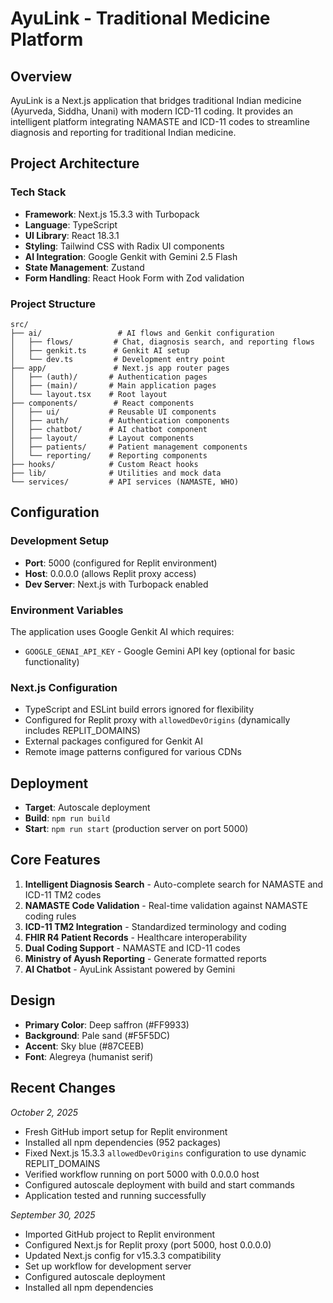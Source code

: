 # AyuLink - Traditional Medicine Platform

## Overview
AyuLink is a Next.js application that bridges traditional Indian medicine (Ayurveda, Siddha, Unani) with modern ICD-11 coding. It provides an intelligent platform integrating NAMASTE and ICD-11 codes to streamline diagnosis and reporting for traditional Indian medicine.

## Project Architecture

### Tech Stack
- **Framework**: Next.js 15.3.3 with Turbopack
- **Language**: TypeScript
- **UI Library**: React 18.3.1
- **Styling**: Tailwind CSS with Radix UI components
- **AI Integration**: Google Genkit with Gemini 2.5 Flash
- **State Management**: Zustand
- **Form Handling**: React Hook Form with Zod validation

### Project Structure
```
src/
├── ai/                 # AI flows and Genkit configuration
│   ├── flows/         # Chat, diagnosis search, and reporting flows
│   ├── genkit.ts      # Genkit AI setup
│   └── dev.ts         # Development entry point
├── app/               # Next.js app router pages
│   ├── (auth)/       # Authentication pages
│   ├── (main)/       # Main application pages
│   └── layout.tsx    # Root layout
├── components/        # React components
│   ├── ui/           # Reusable UI components
│   ├── auth/         # Authentication components
│   ├── chatbot/      # AI chatbot component
│   ├── layout/       # Layout components
│   ├── patients/     # Patient management components
│   └── reporting/    # Reporting components
├── hooks/            # Custom React hooks
├── lib/              # Utilities and mock data
└── services/         # API services (NAMASTE, WHO)
```

## Configuration

### Development Setup
- **Port**: 5000 (configured for Replit environment)
- **Host**: 0.0.0.0 (allows Replit proxy access)
- **Dev Server**: Next.js with Turbopack enabled

### Environment Variables
The application uses Google Genkit AI which requires:
- `GOOGLE_GENAI_API_KEY` - Google Gemini API key (optional for basic functionality)

### Next.js Configuration
- TypeScript and ESLint build errors ignored for flexibility
- Configured for Replit proxy with `allowedDevOrigins` (dynamically includes REPLIT_DOMAINS)
- External packages configured for Genkit AI
- Remote image patterns configured for various CDNs

## Deployment
- **Target**: Autoscale deployment
- **Build**: `npm run build`
- **Start**: `npm run start` (production server on port 5000)

## Core Features
1. **Intelligent Diagnosis Search** - Auto-complete search for NAMASTE and ICD-11 TM2 codes
2. **NAMASTE Code Validation** - Real-time validation against NAMASTE coding rules
3. **ICD-11 TM2 Integration** - Standardized terminology and coding
4. **FHIR R4 Patient Records** - Healthcare interoperability
5. **Dual Coding Support** - NAMASTE and ICD-11 codes
6. **Ministry of Ayush Reporting** - Generate formatted reports
7. **AI Chatbot** - AyuLink Assistant powered by Gemini

## Design
- **Primary Color**: Deep saffron (#FF9933)
- **Background**: Pale sand (#F5F5DC)
- **Accent**: Sky blue (#87CEEB)
- **Font**: Alegreya (humanist serif)

## Recent Changes
*October 2, 2025*
- Fresh GitHub import setup for Replit environment
- Installed all npm dependencies (952 packages)
- Fixed Next.js 15.3.3 `allowedDevOrigins` configuration to use dynamic REPLIT_DOMAINS
- Verified workflow running on port 5000 with 0.0.0.0 host
- Configured autoscale deployment with build and start commands
- Application tested and running successfully

*September 30, 2025*
- Imported GitHub project to Replit environment
- Configured Next.js for Replit proxy (port 5000, host 0.0.0.0)
- Updated Next.js config for v15.3.3 compatibility
- Set up workflow for development server
- Configured autoscale deployment
- Installed all npm dependencies
